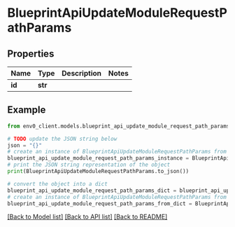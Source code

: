 # BlueprintApiUpdateModuleRequestPathParams


## Properties

Name | Type | Description | Notes
------------ | ------------- | ------------- | -------------
**id** | **str** |  | 

## Example

```python
from env0_client.models.blueprint_api_update_module_request_path_params import BlueprintApiUpdateModuleRequestPathParams

# TODO update the JSON string below
json = "{}"
# create an instance of BlueprintApiUpdateModuleRequestPathParams from a JSON string
blueprint_api_update_module_request_path_params_instance = BlueprintApiUpdateModuleRequestPathParams.from_json(json)
# print the JSON string representation of the object
print(BlueprintApiUpdateModuleRequestPathParams.to_json())

# convert the object into a dict
blueprint_api_update_module_request_path_params_dict = blueprint_api_update_module_request_path_params_instance.to_dict()
# create an instance of BlueprintApiUpdateModuleRequestPathParams from a dict
blueprint_api_update_module_request_path_params_from_dict = BlueprintApiUpdateModuleRequestPathParams.from_dict(blueprint_api_update_module_request_path_params_dict)
```
[[Back to Model list]](../README.md#documentation-for-models) [[Back to API list]](../README.md#documentation-for-api-endpoints) [[Back to README]](../README.md)


